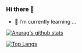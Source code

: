 ### Hi there 👋

- 🌱 I’m currently learning ...

[![Anurag's github stats](https://github-readme-stats.vercel.app/api?username=keyboardWithDream)](https://github.com/anuraghazra/github-readme-stats)

[![Top Langs](https://github-readme-stats.vercel.app/api/top-langs/?username=keyboardWithDream)](https://github.com/anuraghazra/github-readme-stats)
